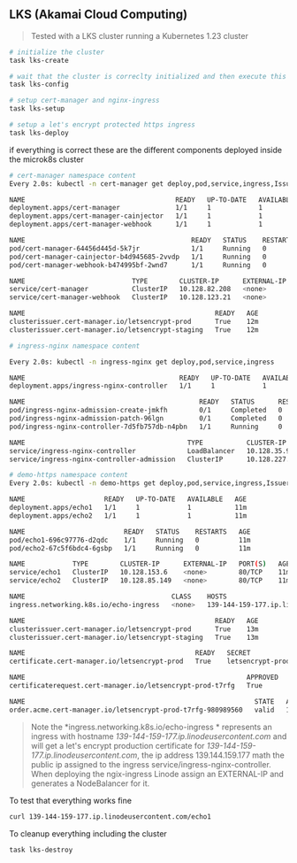 <!--
  ~ Licensed to the Apache Software Foundation (ASF) under one
  ~ or more contributor license agreements.  See the NOTICE file
  ~ distributed with this work for additional information
  ~ regarding copyright ownership.  The ASF licenses this file
  ~ to you under the Apache License, Version 2.0 (the
  ~ "License"); you may not use this file except in compliance
  ~ with the License.  You may obtain a copy of the License at
  ~
  ~   http://www.apache.org/licenses/LICENSE-2.0
  ~
  ~ Unless required by applicable law or agreed to in writing,
  ~ software distributed under the License is distributed on an
  ~ "AS IS" BASIS, WITHOUT WARRANTIES OR CONDITIONS OF ANY
  ~ KIND, either express or implied.  See the License for the
  ~ specific language governing permissions and limitations
  ~ under the License.
  ~
-->
## LKS (Akamai Cloud Computing)

> Tested with a LKS cluster running a Kubernetes 1.23 cluster

```sh
# initialize the cluster
task lks-create

# wait that the cluster is correclty initialized and then execute this command to save the local kubectl config
task lks-config

# setup cert-manager and nginx-ingress
task lks-setup

# setup a let's encrypt protected https ingress 
task lks-deploy
```

if everything is correct these are the different components deployed inside the microk8s cluster

```sh
# cert-manager namespace content
Every 2.0s: kubectl -n cert-manager get deploy,pod,service,ingress,Issuers,ClusterIssuers,Certificates,CertificateRequests,Orders,Challenges                                docker-desktop: Thu Nov 17 17:52:34 2022

NAME                                      READY   UP-TO-DATE   AVAILABLE   AGE
deployment.apps/cert-manager              1/1     1            1           13m
deployment.apps/cert-manager-cainjector   1/1     1            1           13m
deployment.apps/cert-manager-webhook      1/1     1            1           13m

NAME                                          READY   STATUS    RESTARTS   AGE
pod/cert-manager-64456d445d-5k7jr             1/1     Running   0          13m
pod/cert-manager-cainjector-b4d945685-2vvdp   1/1     Running   0          13m
pod/cert-manager-webhook-b474995bf-2wnd7      1/1     Running   0          13m

NAME                           TYPE        CLUSTER-IP      EXTERNAL-IP   PORT(S)    AGE
service/cert-manager           ClusterIP   10.128.82.208   <none>        9402/TCP   13m
service/cert-manager-webhook   ClusterIP   10.128.123.21   <none>        443/TCP    13m

NAME                                                READY   AGE
clusterissuer.cert-manager.io/letsencrypt-prod      True    12m
clusterissuer.cert-manager.io/letsencrypt-staging   True    12m

# ingress-nginx namespace content

Every 2.0s: kubectl -n ingress-nginx get deploy,pod,service,ingress                                                                                                         docker-desktop: Thu Nov 17 17:52:49 2022

NAME                                       READY   UP-TO-DATE   AVAILABLE   AGE
deployment.apps/ingress-nginx-controller   1/1     1            1           12m

NAME                                            READY   STATUS      RESTARTS   AGE
pod/ingress-nginx-admission-create-jmkfh        0/1     Completed   0          12m
pod/ingress-nginx-admission-patch-96lgn         0/1     Completed   0          12m
pod/ingress-nginx-controller-7d5fb757db-n4pbn   1/1     Running     0          12m

NAME                                         TYPE           CLUSTER-IP       EXTERNAL-IP       PORT(S)                      AGE
service/ingress-nginx-controller             LoadBalancer   10.128.35.90     139.144.159.177   80:31614/TCP,443:32281/TCP   12m
service/ingress-nginx-controller-admission   ClusterIP      10.128.227.210   <none>            443/TCP                      12m

# demo-https namespace content
Every 2.0s: kubectl -n demo-https get deploy,pod,service,ingress,Issuers,ClusterIssuers,Certificates,CertificateRequests,Orders,Challenges                                  docker-desktop: Thu Nov 17 17:53:26 2022

NAME                    READY   UP-TO-DATE   AVAILABLE   AGE
deployment.apps/echo1   1/1     1            1           11m
deployment.apps/echo2   1/1     1            1           11m

NAME                         READY   STATUS    RESTARTS   AGE
pod/echo1-696c97776-d2qdc    1/1     Running   0          11m
pod/echo2-67c5f6bdc4-6gsbp   1/1     Running   0          11m

NAME            TYPE        CLUSTER-IP      EXTERNAL-IP   PORT(S)   AGE
service/echo1   ClusterIP   10.128.153.6    <none>        80/TCP    11m
service/echo2   ClusterIP   10.128.85.149   <none>        80/TCP    11m

NAME                                     CLASS    HOSTS                                      ADDRESS           PORTS     AGE
ingress.networking.k8s.io/echo-ingress   <none>   139-144-159-177.ip.linodeusercontent.com   139.144.159.177   80, 443   11m

NAME                                                READY   AGE
clusterissuer.cert-manager.io/letsencrypt-prod      True    13m
clusterissuer.cert-manager.io/letsencrypt-staging   True    13m

NAME                                           READY   SECRET             AGE
certificate.cert-manager.io/letsencrypt-prod   True    letsencrypt-prod   11m

NAME                                                        APPROVED   DENIED   READY   ISSUER             REQUESTOR                                         AGE
certificaterequest.cert-manager.io/letsencrypt-prod-t7rfg   True                True    letsencrypt-prod   system:serviceaccount:cert-manager:cert-manager   10m

NAME                                                          STATE   AGE
order.acme.cert-manager.io/letsencrypt-prod-t7rfg-980989560   valid   10m
```

> Note 
> the *ingress.networking.k8s.io/echo-ingress * represents an ingress with hostname *139-144-159-177.ip.linodeusercontent.com* and will get a let's encrypt production certificate for  *139-144-159-177.ip.linodeusercontent.com*, the ip address 139.144.159.177 math the public ip assigned to the ingress service/ingress-nginx-controller. When deploying the ngix-ingress Linode assign an EXTERNAL-IP and generates a NodeBalancer for it.  



To test that everything works fine
```sh
curl 139-144-159-177.ip.linodeusercontent.com/echo1
```

To cleanup everything including the cluster
```sh
task lks-destroy
```

